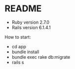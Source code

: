 # README

* Ruby version 2.7.0
* Rails version 6.1.4.1

How to start:
* cd app
* bundle install
* bundle exec rake db:migrate
* rails s